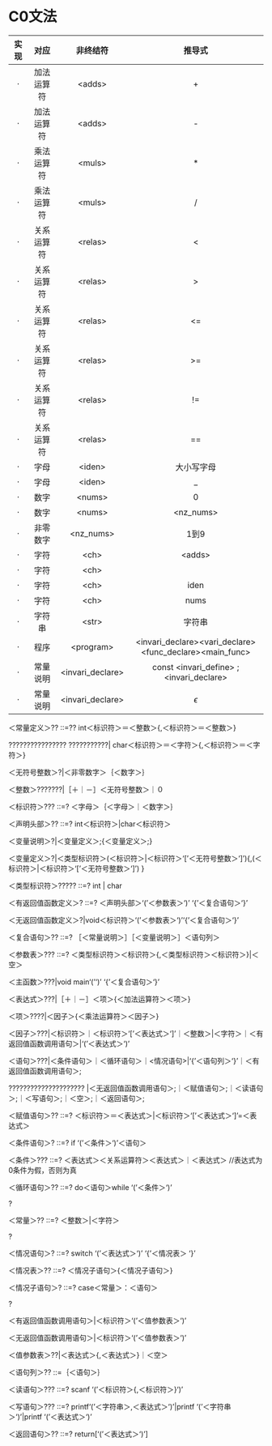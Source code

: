 # C0文法

实现|对应|非终结符|推导式
:-:|:-:|:-:|:-:
$\cdot$|加法运算符|&lt;adds&gt;|+
$\cdot$|加法运算符|&lt;adds&gt;|-
$\cdot$|乘法运算符|&lt;muls&gt;|*
$\cdot$|乘法运算符|&lt;muls&gt;|/
$\cdot$|关系运算符|&lt;relas&gt;|<
$\cdot$|关系运算符|&lt;relas&gt;|>
$\cdot$|关系运算符|&lt;relas&gt;|<=
$\cdot$|关系运算符|&lt;relas&gt;|>=
$\cdot$|关系运算符|&lt;relas&gt;|!=
$\cdot$|关系运算符|&lt;relas&gt;|==
$\cdot$|字母|&lt;iden&gt;|大小写字母
$\cdot$|字母|&lt;iden&gt;|_
$\cdot$|数字|&lt;nums&gt;|0
$\cdot$|数字|&lt;nums&gt;|&lt;nz_nums&gt;
$\cdot$|非零数字|&lt;nz_nums&gt;|1到9
$\cdot$|字符|&lt;ch&gt;|&lt;adds&gt;
$\cdot$|字符|&lt;ch&gt;|
$\cdot$|字符|&lt;ch&gt;|iden
$\cdot$|字符|&lt;ch&gt;|nums
$\cdot$|字符串|&lt;str&gt;|字符串
$\cdot$|程序|&lt;program&gt;|&lt;invari_declare&gt;&lt;vari_declare&gt;&lt;func_declare&gt;&lt;main_func&gt;
$\cdot$|常量说明|&lt;invari_declare&gt;|const &lt;invari_define&gt; ; &lt;invari_declare&gt;
$\cdot$|常量说明|&lt;invari_declare&gt;|$\epsilon$


＜常量定义＞?? ::=?? int＜标识符＞＝＜整数＞{,＜标识符＞＝＜整数＞}

???????????????? ???????????| char＜标识符＞＝＜字符＞{,＜标识符＞＝＜字符＞}

＜无符号整数＞?|＜非零数字＞｛＜数字＞｝

＜整数＞???????|［＋｜－］＜无符号整数＞｜０

＜标识符＞??? ::=? ＜字母＞｛＜字母＞｜＜数字＞｝

＜声明头部＞?? ::=? int＜标识符＞|char＜标识符＞

＜变量说明＞?|＜变量定义＞;{＜变量定义＞;}

＜变量定义＞?|＜类型标识符＞(＜标识符＞|＜标识符＞‘[’＜无符号整数＞‘]’){,(＜标识符＞|＜标识符＞‘[’＜无符号整数＞‘]’) }

＜类型标识符＞????? ::=? int | char

＜有返回值函数定义＞? ::=? ＜声明头部＞‘(’＜参数表＞‘)’ ‘{’＜复合语句＞‘}’

＜无返回值函数定义＞?|void＜标识符＞‘(’＜参数表＞‘)’‘{’＜复合语句＞‘}’

＜复合语句＞?? ::=? ［＜常量说明＞］［＜变量说明＞］＜语句列＞

＜参数表＞??? ::=? ＜类型标识符＞＜标识符＞{,＜类型标识符＞＜标识符＞}|＜空＞

＜主函数＞???|void main‘(’‘)’ ‘{’＜复合语句＞‘}’

＜表达式＞???|［＋｜－］＜项＞{＜加法运算符＞＜项＞}

＜项＞????|＜因子＞{＜乘法运算符＞＜因子＞}

＜因子＞???|＜标识符＞｜＜标识符＞‘[’＜表达式＞‘]’｜＜整数＞|＜字符＞｜＜有返回值函数调用语句＞|‘(’＜表达式＞‘)’

＜语句＞???|＜条件语句＞｜＜循环语句＞｜<情况语句>|‘{’＜语句列＞‘}’｜＜有返回值函数调用语句＞;

????????????????????? |＜无返回值函数调用语句＞;｜＜赋值语句＞;｜＜读语句＞;｜＜写语句＞;｜＜空＞;｜＜返回语句＞;

＜赋值语句＞?? ::=? ＜标识符＞＝＜表达式＞|＜标识符＞‘[’＜表达式＞‘]’=＜表达式＞

＜条件语句＞? ::=? if ‘(’＜条件＞‘)’＜语句＞

＜条件＞??? ::=? ＜表达式＞＜关系运算符＞＜表达式＞｜＜表达式＞ //表达式为0条件为假，否则为真

＜循环语句＞?? ::=? do＜语句＞while ‘(’＜条件＞‘)’

?

＜常量＞?? ::=? ＜整数＞|＜字符＞

?

＜情况语句＞? ::=? switch ‘(’＜表达式＞‘)’ ‘{’＜情况表＞ ‘}’

＜情况表＞?? ::=? ＜情况子语句＞{＜情况子语句＞}

＜情况子语句＞? ::=? case＜常量＞：＜语句＞

?

＜有返回值函数调用语句＞|＜标识符＞‘(’＜值参数表＞‘)’

＜无返回值函数调用语句＞|＜标识符＞‘(’＜值参数表＞‘)’

＜值参数表＞??|＜表达式＞{,＜表达式＞}｜＜空＞

＜语句列＞?? ::=｛＜语句＞｝

＜读语句＞??? ::=? scanf ‘(’＜标识符＞{,＜标识符＞}‘)’

＜写语句＞??? ::=? printf‘(’＜字符串＞,＜表达式＞‘)’|printf ‘(’＜字符串＞‘)’|printf ‘(’＜表达式＞‘)’

＜返回语句＞?? ::=? return[‘(’＜表达式＞‘)’]